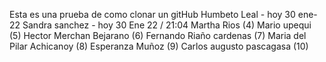 Esta es una prueba de como clonar un gitHub
Humbeto Leal - hoy 30 ene-22
Sandra sanchez - hoy 30 Ene 22 / 21:04
Martha Rios  (4)
Mario upequi (5)
Hector Merchan Bejarano (6)
Fernando Riaño cardenas (7)
Maria del Pilar Achicanoy (8)
Esperanza Muñoz (9)
Carlos augusto pascagasa (10)
